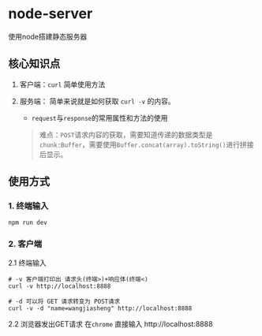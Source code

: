 # node-server
使用node搭建静态服务器

## 核心知识点

1. 客户端：`curl` 简单使用方法

2. 服务端： 简单来说就是如何获取 `curl -v` 的内容。
   - `request`与`response`的常用属性和方法的使用
   
   > 难点：`POST`请求内容的获取，需要知道传递的数据类型是 `chunk:Buffer`，需要使用`Buffer.concat(array).toString()`进行拼接后显示。

## 使用方式
### 1. 终端输入
```shell
npm run dev
```

### 2. 客户端

2.1 终端输入
```shell
# -v 客户端打印出 请求头(终端>)+响应体(终端<)
curl -v http://localhost:8888

# -d 可以将 GET 请求转变为 POST请求
curl -v -d "name=wangjiasheng" http://localhost:8888
```

2.2 浏览器发出GET请求
在`chrome` 直接输入 http://localhost:8888 

